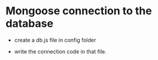 # Mongoose connection to the database

- create a db.js file in config folder

- write the connection code in that file.

```javascript
```
